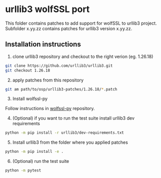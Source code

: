 # urllib3 wolfSSL port

This folder contains patches to add support for wolfSSL to urllib3 project.
Subfolder x.yy.zz contains patches for urllib3 version x.yy.zz.

## Installation instructions

1. clone urllib3 repository and checkout to the right verion (eg. 1.26.18)
```bash
git clone https://github.com/urllib3/urllib3.git
git checkout 1.26.18
```
2. apply patches from this repository
```bash
git am path/to/osp/urllib3-patches/1.26.18/*.patch
```
3. Install wolfssl-py

Follow instructions in [wolfssl-py](https://github.com/wolfssl/wolfssl-py) repository.

4. (Optional) if you want to run the test suite install urllib3 dev requirements
```bash
python -m pip install -r urllib3/dev-requirements.txt
```
5. Install urllib3 from the folder where you applied patches
```bash
python -m pip install -e .
```
6. (Optional) run the test suite
```bash
python -m pytest
```
